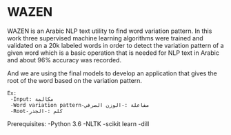 # WAZEN
WAZEN is an Arabic NLP text utility to find word variation pattern.
In this work three supervised machine learning algorithms were trained and validated on a 20k labeled words in order to detect the variation pattern of a given word which is a basic operation that is needed for NLP text in Arabic and about 96% accuracy was recorded.

And we are using the final models to develop an application that gives the root of the word based on the variation pattern.
```
Ex:
 -Input: مكالمة
 -Word variation pattern-مفاعلة :-الوزن الصرفي
 -Root-كلم :-الجذر
```

Prerequisites:
 -Python 3.6
 -NLTK
 -scikit learn
 -dill
